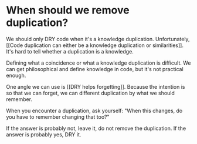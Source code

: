 # When should we remove duplication?
We should only DRY code when it's a knowledge duplication. Unfortunately, [[Code duplication can either be a knowledge duplication or similarities]]. It's hard to tell whether a duplication is a knowledge.

Defining what a coincidence or what a knowledge duplication is difficult. We can get philosophical and define knowledge in code, but it's not practical enough.

One angle we can use is [[DRY helps forgetting]]. Because the intention is so that we can forget, we can different duplication by what we should remember.

When you encounter a duplication, ask yourself: "When this changes, do you have to remember changing that too?"

If the answer is probably not, leave it, do not remove the duplication. If the answer is probably yes, DRY it.

<!-- #evergreen -->

<!-- {BearID:9BF0BC78-E5E8-4A6D-8CAF-FA2F7E8181B1-91861-000013F0BD24A77C} -->
